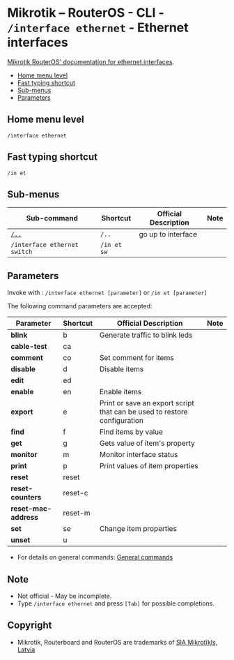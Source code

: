 # Mikrotik – RouterOS - CLI - `/interface ethernet` - Ethernet interfaces

[Mikrotik RouterOS' documentation for ethernet interfaces](https://help.mikrotik.com/docs/display/ROS/Ethernet).

- [Home menu level](#home-menu-level)
- [Fast typing shortcut](#fast-typing-shortcut)
- [Sub-menus](#sub-menus)
- [Parameters](#parameters)

## Home menu level

`/interface ethernet`

## Fast typing shortcut

`/in et`

## Sub-menus

| **Sub-command** | **Shortcut** | **Official Description** | **Note** |
|---|---|---|---|
| [`/..`](../interface.md) | `/..` | go up to interface |  |
| `/interface ethernet switch` |  `/in et sw` | | |

## Parameters

Invoke with : `/interface ethernet [parameter]` or `/in et [parameter]`

The following command parameters are accepted:

| **Parameter** | **Shortcut** | **Official Description** | **Note** |
|---|---|---|---|
| **blink** | b | Generate traffic to blink leds  |   |
| **cable-test** | ca |  |   |  
| **comment** | co |  Set comment for items  |   |
| **disable** | d |   Disable items  |   |
| **edit** | ed |     |   |
| **enable** | en |  Enable items  |   |
| **export** | e |  Print or save an export script that can be used to restore configuration  |   |
| **find** | f |  Find items by value  |   |
| **get** | g |  Gets value of item's property  |   |
| **monitor** | m |  Monitor interface status  |   |
| **print** | p |  Print values of item properties  |   |
| **reset** | reset |    |   |
| **reset-counters** | reset-c |  |   |  
| **reset-mac-address** | reset-m |    |   |
| **set** | se |  Change item properties  |   |
| **unset** | u |    |   |

- For details on general commands: [General commands](general-commands.md)

## Note
- Not official - May be incomplete.
- Type `/interface ethernet` and press `[Tab]` for possible completions. 

## Copyright
- Mikrotik, Routerboard and RouterOS are trademarks of [SIA Mikrotīkls, Latvia](https://www.mikrotik.com)

